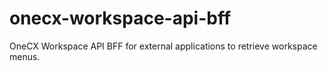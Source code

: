 # onecx-workspace-api-bff
OneCX Workspace API BFF for external applications to retrieve workspace menus.
